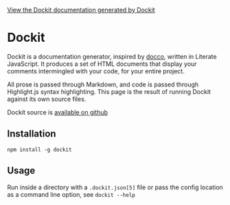 [View the Dockit documentation generated by Dockit](http://diffsky.github.io/dockit/index.html#readme_md-s1)


# Dockit

Dockit is a documentation generator, inspired by [docco](http://jashkenas.github.com/docco/),
written in Literate JavaScript. It produces a set of HTML documents that display your comments
intermingled with your code, for your entire project.

All prose is passed through Markdown, and code is passed through Highlight.js syntax highlighting.
This page is the result of running Dockit against its own source files.

Dockit source is [available on github](http://diffsky.github.io/dockit)

## Installation

    npm install -g dockit

## Usage

Run inside a directory with a `.dockit.json[5]` file or pass the config location as a command
line option, see `dockit --help`
